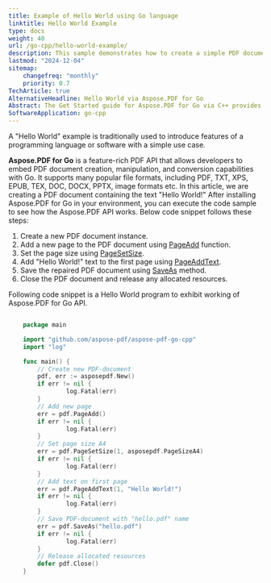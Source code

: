 ```yaml
---
title: Example of Hello World using Go language
linktitle: Hello World Example
type: docs
weight: 40
url: /go-cpp/hello-world-example/
description: This sample demonstrates how to create a simple PDF document with text Hello World using Aspose.PDF for Go.
lastmod: "2024-12-04"
sitemap:
    changefreq: "monthly"
    priority: 0.7
TechArticle: true
AlternativeHeadline: Hello World via Aspose.PDF for Go
Abstract: The Get Started guide for Aspose.PDF for Go via C++ provides an introduction to working with the library, covering the basic steps to create and manipulate PDF documents. It includes a 'Hello World' example demonstrating how to generate a simple PDF file with text content, helping developers quickly understand the API's core functionality. 
SoftwareApplication: go-cpp   
---
```


A "Hello World" example is traditionally used to introduce features of a programming language or software with a simple use case.

**Aspose.PDF for Go** is a feature-rich PDF API that allows developers to embed PDF document creation, manipulation, and conversion capabilities with Go. It supports many popular file formats, including PDF, TXT, XPS, EPUB, TEX, DOC, DOCX, PPTX, image formats etc. In this article, we are creating a PDF document containing the text "Hello World!" After installing Aspose.PDF for Go in your environment, you can execute the code sample to see how the Aspose.PDF API works.
Below code snippet follows these steps:

1. Create a new PDF document instance.
1. Add a new page to the PDF document using [PageAdd](https://reference.aspose.com/pdf/go-cpp/core/pageadd/) function.
1. Set the page size using [PageSetSize](https://reference.aspose.com/pdf/go-cpp/organize/pagesetsize/).
1. Add "Hello World!" text to the first page using [PageAddText](https://reference.aspose.com/pdf/go-cpp/organize/pageaddtext/).
1. Save the repaired PDF document using [SaveAs](https://reference.aspose.com/pdf/go-cpp/core/saveas/) method.
1. Close the PDF document and release any allocated resources.

Following code snippet is a Hello World program to exhibit working of Aspose.PDF for Go API.

```go

    package main

    import "github.com/aspose-pdf/aspose-pdf-go-cpp"
    import "log"

    func main() {
        // Create new PDF-document
        pdf, err := asposepdf.New()
        if err != nil {
                log.Fatal(err)
        }
        // Add new page
        err = pdf.PageAdd()
        if err != nil {
                log.Fatal(err)
        }
        // Set page size A4
        err = pdf.PageSetSize(1, asposepdf.PageSizeA4)
        if err != nil {
                log.Fatal(err)
        }
        // Add text on first page
        err = pdf.PageAddText(1, "Hello World!")
        if err != nil {
                log.Fatal(err)
        }
        // Save PDF-document with "hello.pdf" name
        err = pdf.SaveAs("hello.pdf")
        if err != nil {
                log.Fatal(err)
        }
        // Release allocated resources
        defer pdf.Close()
    }
```
